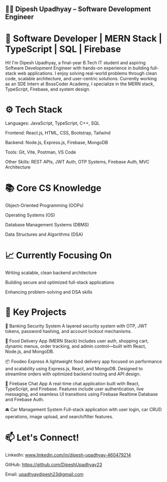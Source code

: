 ## 👨‍💻 Dipesh Upadhyay – Software Development Engineer

# 🚀 Software Developer | MERN Stack | TypeScript | SQL | Firebase

Hi! I'm Dipesh Upadhyay, a final-year B.Tech IT student and aspiring Software Development Engineer with hands-on experience in building full-stack web applications. I enjoy solving real-world problems through clean code, scalable architecture, and user-centric solutions. Currently working as an SDE Intern at BossCoder Academy, I specialize in the MERN stack, TypeScript, Firebase, and system design.


# ⚙️ Tech Stack

Languages: JavaScript, TypeScript, C++, SQL

Frontend: React.js, HTML, CSS, Bootstrap, Tailwind

Backend: Node.js, Express.js, Firebase, MongoDB

Tools: Git, Vite, Postman, VS Code

Other Skills: REST APIs, JWT Auth, OTP Systems, Firebase Auth, MVC Architecture

# 📚 Core CS Knowledge

Object-Oriented Programming (OOPs)

Operating Systems (OS)

Database Management Systems (DBMS)

Data Structures and Algorithms (DSA)

# 📈 Currently Focusing On

Writing scalable, clean backend architecture

Building secure and optimized full-stack applications

Enhancing problem-solving and DSA skills

# 🚀 Key Projects

🔐 Banking Security System
A layered security system with OTP, JWT tokens, password hashing, and account lockout mechanisms.

🍔 Food Delivery App (MERN Stack)
Includes user auth, shopping cart, dynamic menus, order tracking, and admin control—built with React, Node.js, and MongoDB.

📦 Foodeo Express
A lightweight food delivery app focused on performance and scalability using Express.js, React, and MongoDB. Designed to streamline orders with optimized backend routing and API design.

💬 Firebase Chat App
A real-time chat application built with React, TypeScript, and Firebase. Features include user authentication, live messaging, and seamless UI transitions using Firebase Realtime Database and Firebase Auth.

🚘 Car Management System
Full-stack application with user login, car CRUD operations, image upload, and search/filter features.

# 📫 Let's Connect!

LinkedIn: www.linkedin.com/in/dipesh-upadhyay-460479214

GitHub: https://github.com/DipeshUpadhyay23

Email: upadhyaydipesh23@gmail.com




<!--
**DipeshUpadhyay23/DipeshUpadhyay23** is a ✨ _special_ ✨ repository because its `README.md` (this file) appears on your GitHub profile.

Here are some ideas to get you started:

- 🔭 I’m currently working on ...
- 🌱 I’m currently learning ...
- 👯 I’m looking to collaborate on ...
- 🤔 I’m looking for help with ...
- 💬 Ask me about ...
- 📫 How to reach me: ...
- 😄 Pronouns: ...
- ⚡ Fun fact: ...
-->
